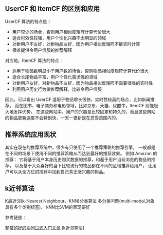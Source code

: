 ## UserCF 和 ItemCF 的区别和应用

UserCF 算法的特点是：

- 用户较少的场合，否则用户相似度矩阵计算代价很大
- 适合时效性较强，用户个性化兴趣不太明显的领域
- 对新用户不友好，对新物品友好，因为用户相似度矩阵不能实时计算
- 很难提供令用户信服的推荐解释

对应地，ItemCF 算法的特点：

- 适用于物品数明显小于用户数的场合，否则物品相似度矩阵计算代价很大
- 适合长尾物品丰富，用户个性化需求强的领域
- 对新用户友好，对新物品不友好，因为物品相似度矩阵不需要很强的实时性
- 利用用户历史行为做推荐解释，比较令用户信服

因此，可以看出 UserCF 适用于物品增长很快，实时性较高的场合，比如新闻推荐。
而在图书、电子商务和电影领域，比如京东、天猫、优酷中，ItemCF 则能极大地发挥优势。
在这些网站中，用户的兴趣是比较固定和持久的，而且这些网站的物品更新速度不会特别快，一天一更新是在忍受范围内的。


## 推荐系统应用现状

其实在现在的推荐系统中，很少有只使用了一个推荐策略的推荐引擎，
一般都是在不同的场景下使用不同的推荐策略从而达到最好的推荐效果。
例如 Amazon 的推荐：
它将基于用户本身历史购买数据的推荐，和基于用户当前浏览的物品的推荐，
以及基于大众喜好的当下比较流行的物品都在不同的区域推荐给用户，
让用户可以从全方位的推荐中找到自己真正感兴趣的物品。


## k近邻算法

K最近邻(k-Nearest Neighbour，KNN)分类算法
多分类问题(multi-modal,对象具有多个类别标签)， kNN比SVM的表现要好


参考链接：

[非常的好的协同过滤入门文章](http://blog.163.com/lnhenrylee@126/blog/static/2414832520123269713813/)
[k近邻算法]